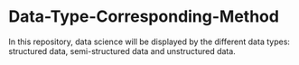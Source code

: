 # Data-Type-Corresponding-Method
In this repository, data science will be displayed by the different data types: structured data, semi-structured data and unstructured data.
